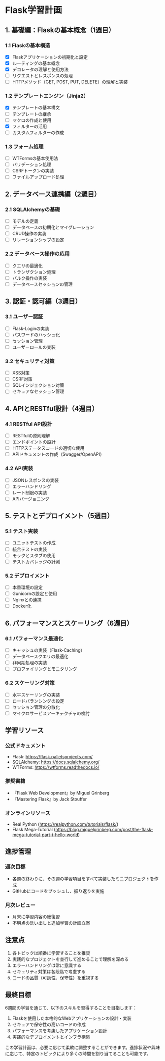 # Flask学習計画

## 1. 基礎編：Flaskの基本概念（1週目）

### 1.1 Flaskの基本構造
- [x] Flaskアプリケーションの初期化と設定
- [x] ルーティングの基本概念
- [x] デコレータの理解と使用方法
- [ ] リクエストとレスポンスの処理
- [ ] HTTPメソッド（GET, POST, PUT, DELETE）の理解と実装

### 1.2 テンプレートエンジン（Jinja2）
- [x] テンプレートの基本構文
- [ ] テンプレートの継承
- [ ] マクロの作成と使用
- [x] フィルターの活用
- [ ] カスタムフィルターの作成

### 1.3 フォーム処理
- [ ] WTFormsの基本使用法
- [ ] バリデーション処理
- [ ] CSRFトークンの実装
- [ ] ファイルアップロード処理

## 2. データベース連携編（2週目）

### 2.1 SQLAlchemyの基礎
- [ ] モデルの定義
- [ ] データベースの初期化とマイグレーション
- [ ] CRUD操作の実装
- [ ] リレーションシップの設定

### 2.2 データベース操作の応用
- [ ] クエリの最適化
- [ ] トランザクション処理
- [ ] バルク操作の実装
- [ ] データベースセッションの管理

## 3. 認証・認可編（3週目）

### 3.1 ユーザー認証
- [ ] Flask-Loginの実装
- [ ] パスワードのハッシュ化
- [ ] セッション管理
- [ ] ユーザーロールの実装

### 3.2 セキュリティ対策
- [ ] XSS対策
- [ ] CSRF対策
- [ ] SQLインジェクション対策
- [ ] セキュアなセッション管理

## 4. APIとRESTful設計（4週目）

### 4.1 RESTful API設計
- [ ] RESTfulの原則理解
- [ ] エンドポイントの設計
- [ ] HTTPステータスコードの適切な使用
- [ ] APIドキュメントの作成（Swagger/OpenAPI）

### 4.2 API実装
- [ ] JSONレスポンスの実装
- [ ] エラーハンドリング
- [ ] レート制限の実装
- [ ] APIバージョニング

## 5. テストとデプロイメント（5週目）

### 5.1 テスト実装
- [ ] ユニットテストの作成
- [ ] 統合テストの実装
- [ ] モックとスタブの使用
- [ ] テストカバレッジの計測

### 5.2 デプロイメント
- [ ] 本番環境の設定
- [ ] Gunicornの設定と使用
- [ ] Nginxとの連携
- [ ] Docker化

## 6. パフォーマンスとスケーリング（6週目）

### 6.1 パフォーマンス最適化
- [ ] キャッシュの実装（Flask-Caching）
- [ ] データベースクエリの最適化
- [ ] 非同期処理の実装
- [ ] プロファイリングとモニタリング

### 6.2 スケーリング対策
- [ ] 水平スケーリングの実装
- [ ] ロードバランシングの設定
- [ ] セッション管理の分散化
- [ ] マイクロサービスアーキテクチャの検討

## 学習リソース

### 公式ドキュメント
- Flask: https://flask.palletsprojects.com/
- SQLAlchemy: https://docs.sqlalchemy.org/
- WTForms: https://wtforms.readthedocs.io/

### 推奨書籍
- 『Flask Web Development』by Miguel Grinberg
- 『Mastering Flask』by Jack Stouffer

### オンラインリソース
- Real Python (https://realpython.com/tutorials/flask/)
- Flask Mega-Tutorial (https://blog.miguelgrinberg.com/post/the-flask-mega-tutorial-part-i-hello-world)

## 進捗管理

### 週次目標
- 各週の終わりに、その週の学習項目をすべて実装したミニプロジェクトを作成
- GitHubにコードをプッシュし、振り返りを実施

### 月次レビュー
- 月末に学習内容の総復習
- 不明点の洗い出しと追加学習の計画立案

## 注意点

1. 各トピックは順番に学習することを推奨
2. 実践的なプロジェクトを並行して進めることで理解を深める
3. エラーハンドリングは常に意識する
4. セキュリティ対策は各段階で考慮する
5. コードの品質（可読性、保守性）を重視する

## 最終目標

6週間の学習を通じて、以下のスキルを習得することを目指します：

1. Flaskを使用した本格的なWebアプリケーションの設計・実装
2. セキュアで保守性の高いコードの作成
3. パフォーマンスを考慮したアプリケーション設計
4. 実践的なデプロイメントとインフラ構築

この学習計画は、必要に応じて柔軟に調整することができます。進捗状況や興味に応じて、特定のトピックにより多くの時間を割り当てることも可能です。
